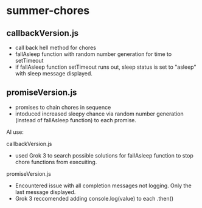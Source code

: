 # summer-chores

## callbackVersion.js
- call back hell method for chores
- fallAsleep function with random number generation for time to setTimeout
- if fallAsleep function setTimeout runs out, sleep status is set to "asleep" with sleep message displayed. 

## promiseVersion.js
- promises to chain chores in sequence
- intoduced increased sleepy chance via random number generation (instead of fallAsleep function) to each promise. 



AI use: 
 
callbackVersion.js 
 - used Grok 3 to search possible solutions for fallAsleep function to stop chore functions from execuiting. 
 
promiseVersion.js
 - Encountered issue with all completion messages not logging. Only the last message displayed. 
 - Grok 3 reccomended adding console.log(value) to each .then() 

